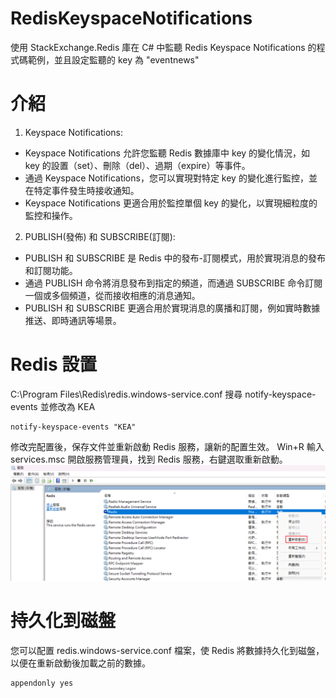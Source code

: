 # RedisKeyspaceNotifications
使用 StackExchange.Redis 庫在 C# 中監聽 Redis Keyspace Notifications 的程式碼範例，並且設定監聽的 key 為 "eventnews"  

# 介紹
1. Keyspace Notifications:  
- Keyspace Notifications 允許您監聽 Redis 數據庫中 key 的變化情況，如 key 的設置（set）、刪除（del）、過期（expire）等事件。
- 通過 Keyspace Notifications，您可以實現對特定 key 的變化進行監控，並在特定事件發生時接收通知。
- Keyspace Notifications 更適合用於監控單個 key 的變化，以實現細粒度的監控和操作。

2. PUBLISH(發佈) 和 SUBSCRIBE(訂閱):

- PUBLISH 和 SUBSCRIBE 是 Redis 中的發布-訂閱模式，用於實現消息的發布和訂閱功能。
- 通過 PUBLISH 命令將消息發布到指定的頻道，而通過 SUBSCRIBE 命令訂閱一個或多個頻道，從而接收相應的消息通知。
- PUBLISH 和 SUBSCRIBE 更適合用於實現消息的廣播和訂閱，例如實時數據推送、即時通訊等場景。

# Redis 設置
C:\Program Files\Redis\redis.windows-service.conf 搜尋 notify-keyspace-events 並修改為 KEA  
```config
notify-keyspace-events "KEA"
```
修改完配置後，保存文件並重新啟動 Redis 服務，讓新的配置生效。
Win+R 輸入 services.msc 開啟服務管理員，找到 Redis 服務，右鍵選取重新啟動。  
![重新啟動 Redis 服務](./images/Redis_Resetting.png)

# 持久化到磁盤
您可以配置 redis.windows-service.conf 檔案，使 Redis 將數據持久化到磁盤，以便在重新啟動後加載之前的數據。
```
appendonly yes
```